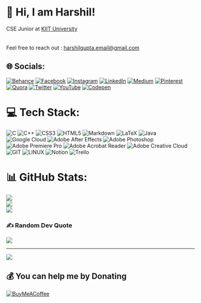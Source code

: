 # 👋 Hi, I am Harshil!
CSE Junior at [KIIT University](https://kiit.ac.in/)<br><br><br>Feel free to reach out : harshilgupta.email@gmail.com


## 🌐 Socials:
[![Behance](https://img.shields.io/badge/Behance-1769ff?logo=behance&logoColor=white)](https://behance.net/hxrshilgupta) [![Facebook](https://img.shields.io/badge/Facebook-%231877F2.svg?logo=Facebook&logoColor=white)](https://facebook.com/hxrshilgupta) [![Instagram](https://img.shields.io/badge/Instagram-%23E4405F.svg?logo=Instagram&logoColor=white)](https://instagram.com/hxrshilgupta) [![LinkedIn](https://img.shields.io/badge/LinkedIn-%230077B5.svg?logo=linkedin&logoColor=white)](https://linkedin.com/in/hxrshilgupta) [![Medium](https://img.shields.io/badge/Medium-12100E?logo=medium&logoColor=white)](https://medium.com/@hxrshilgupta) [![Pinterest](https://img.shields.io/badge/Pinterest-%23E60023.svg?logo=Pinterest&logoColor=white)](https://pinterest.com/hxrshilgupta) [![Quora](https://img.shields.io/badge/Quora-%23B92B27.svg?logo=Quora&logoColor=white)](https://quora.com/profile/Harshil-Gupta-36) [![Twitter](https://img.shields.io/badge/Twitter-%231DA1F2.svg?logo=Twitter&logoColor=white)](https://twitter.com/hxrshilgupta) [![YouTube](https://img.shields.io/badge/YouTube-%23FF0000.svg?logo=YouTube&logoColor=white)](https://youtube.com/@hxrshilgupta) [![Codepen](https://img.shields.io/badge/Codepen-000000?style=for-the-badge&logo=codepen&logoColor=white)](https://codepen.io/hxrshilgupta) 

# 💻 Tech Stack:
![C](https://img.shields.io/badge/c-%2300599C.svg?style=for-the-badge&logo=c&logoColor=white) ![C++](https://img.shields.io/badge/c++-%2300599C.svg?style=for-the-badge&logo=c%2B%2B&logoColor=white) ![CSS3](https://img.shields.io/badge/css3-%231572B6.svg?style=for-the-badge&logo=css3&logoColor=white) ![HTML5](https://img.shields.io/badge/html5-%23E34F26.svg?style=for-the-badge&logo=html5&logoColor=white) ![Markdown](https://img.shields.io/badge/markdown-%23000000.svg?style=for-the-badge&logo=markdown&logoColor=white) ![LaTeX](https://img.shields.io/badge/latex-%23008080.svg?style=for-the-badge&logo=latex&logoColor=white) ![Java](https://img.shields.io/badge/java-%23ED8B00.svg?style=for-the-badge&logo=openjdk&logoColor=white) ![Google Cloud](https://img.shields.io/badge/GoogleCloud-%234285F4.svg?style=for-the-badge&logo=google-cloud&logoColor=white) ![Adobe After Effects](https://img.shields.io/badge/Adobe%20After%20Effects-9999FF.svg?style=for-the-badge&logo=Adobe%20After%20Effects&logoColor=white) ![Adobe Photoshop](https://img.shields.io/badge/adobe%20photoshop-%2331A8FF.svg?style=for-the-badge&logo=adobe%20photoshop&logoColor=white) ![Adobe Premiere Pro](https://img.shields.io/badge/Adobe%20Premiere%20Pro-9999FF.svg?style=for-the-badge&logo=Adobe%20Premiere%20Pro&logoColor=white) ![Adobe Acrobat Reader](https://img.shields.io/badge/Adobe%20Acrobat%20Reader-EC1C24.svg?style=for-the-badge&logo=Adobe%20Acrobat%20Reader&logoColor=white) ![Adobe Creative Cloud](https://img.shields.io/badge/Adobe%20Creative%20Cloud-DA1F26.svg?style=for-the-badge&logo=Adobe%20Creative%20Cloud&logoColor=white) ![GIT](https://img.shields.io/badge/Git-fc6d26?style=for-the-badge&logo=git&logoColor=white) ![LINUX](https://img.shields.io/badge/Linux-FCC624?style=for-the-badge&logo=linux&logoColor=black) ![Notion](https://img.shields.io/badge/Notion-%23000000.svg?style=for-the-badge&logo=notion&logoColor=white) ![Trello](https://img.shields.io/badge/Trello-%23026AA7.svg?style=for-the-badge&logo=Trello&logoColor=white)
# 📊 GitHub Stats:
![](https://github-readme-stats.vercel.app/api?username=hxrshilgupta&theme=dark&hide_border=false&include_all_commits=false&count_private=false)<br/>
![](https://github-readme-streak-stats.herokuapp.com/?user=hxrshilgupta&theme=dark&hide_border=false)<br/>
![](https://github-readme-stats.vercel.app/api/top-langs/?username=hxrshilgupta&theme=dark&hide_border=false&include_all_commits=false&count_private=false&layout=compact)

### ✍️ Random Dev Quote
![](https://quotes-github-readme.vercel.app/api?type=horizontal&theme=tokyonight)


---
[![](https://visitcount.itsvg.in/api?id=hxrshilgupta&icon=0&color=0)](https://visitcount.itsvg.in)

  ## 💰 You can help me by Donating
  [![BuyMeACoffee](https://img.shields.io/badge/Buy%20Me%20a%20Coffee-ffdd00?style=for-the-badge&logo=buy-me-a-coffee&logoColor=black)](https://buymeacoffee.com/hxrshilgupta) 

  
<!-- Proudly created with GPRM ( https://gprm.itsvg.in ) -->
